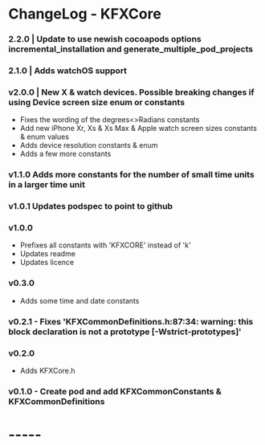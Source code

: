 
# ChangeLog - KFXCore

### 2.2.0 | Update to use newish cocoapods options incremental_installation and generate_multiple_pod_projects

### 2.1.0 | Adds watchOS support

### v2.0.0 | New X & watch devices. Possible breaking changes if using Device screen size enum or constants 
- Fixes the wording of the degrees<>Radians constants
- Add new iPhone Xr, Xs & Xs Max & Apple watch screen sizes constants & enum values
- Adds device resolution constants & enum
- Adds a few more constants

### v1.1.0 Adds more constants for the number of small time units in a larger time unit

### v1.0.1 Updates podspec to point to github

### v1.0.0
- Prefixes all constants with 'KFXCORE' instead of 'k'
- Updates readme
- Updates licence

### v0.3.0
- Adds some time and date constants

### v0.2.1 - Fixes 'KFXCommonDefinitions.h:87:34: warning: this block declaration is not a prototype [-Wstrict-prototypes]'

### v0.2.0
- Adds KFXCore.h

### v0.1.0 - Create pod and add KFXCommonConstants & KFXCommonDefinitions

# -----

